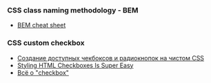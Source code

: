 ### CSS class naming methodology - BEM
- [BEM cheat sheet](https://9elements.com/bem-cheat-sheet/)

### CSS custom checkbox
- [Создание доступных чекбоксов и радиокнопок на чистом CSS](https://webformyself.com/sozdanie-dostupnyx-chekboksov-i-radioknopok-na-chistom-css/)
- [Styling HTML Checkboxes Is Super Easy](https://dev.to/proticm/styling-html-checkboxes-is-super-easy-302o)
- [Всё о "checkbox"](http://shpargalkablog.ru/2013/08/checked.html)
